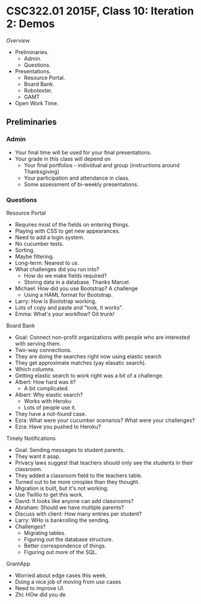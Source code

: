 CSC322.01 2015F, Class 10: Iteration 2: Demos
=============================================

_Overview_

* Preliminaries.
    * Admin.
    * Questions.
* Presentations.
    * Resource Portal.
    * Board Bank.
    * Robotexter.
    * GAMT
* Open Work Time.

Preliminaries
-------------

### Admin

* Your final time will be used for your final presentations.
* Your grade in this class will depend on
    * Your final portfolios - individual and group (instructions around
      Thanksgiving)
    * Your participation and attendance in class.
    * Some assessment of bi-weekly presentations.

### Questions

Resource Portal

* Requires most of the fields on entering things.
* Playing with CSS to get new appearances.
* Need to add a login system.
* No cucumber tests.
* Sorting.
* Maybe filtering.
* Long-term: Nearest to us.
* What challenges did you run into?
    * How do we make fields required?
    * Storing data in a database.  Thanks Marcel.
* Michael: How did you use Bootstrap?  A challenge
    * Using a HAML format for Bootstrap.
* Larry: How is Bootstrap working.
* Lots of copy and paste and "look, it works".
* Emma: What's your workflow? Git trunk!

Board Bank

* Goal: Connect non-profit organizations with people who are interested
  with serving them.
* Two-way connections.
* They are doing the searches right now using elastic search
* They get approximate matches (yay elasatic search).
* Which columns.
* Getting elastic search to work right was a bit of a challenge.
* Albert: How hard was it?
    * A bit complicated.
* Albert: Why elastic search?
    * Works with Heroku
    * Lots of people use it.
* They have a not-found case.
* Ezra: What were your cucumber scenarios?  What were your challenges?
* Ezra: Have you pushed to Heroku?

Timely Notifications

* Goal: Sending messages to student parents.
* They want it asap.
* Privacy laws suggest that teachers should only see the students in their
  classroom.
* They added a classroom field to the teachers table.
* Turned out to be more cmoplex than they thought.
* Migration is built, but it's not working.
* Use Twillio to get this work.
* David: It looks like anyone can add classrooms?
* Abraham: Should we have multiple parents?
* Discuss with client: How many entries per student?
* Larry: WHo is bankrolling the sending.
* Challenges?
    * Migrating tables.
    * Figuring out the database structure.
    * Better correspondence of things.
    * Figuring out more of the SQL.

GrantApp

* Worried about edge cases this week.
* Doing a nice job of moving from use cases
* Need to improve UI.
* Zhi: HOw did you de
